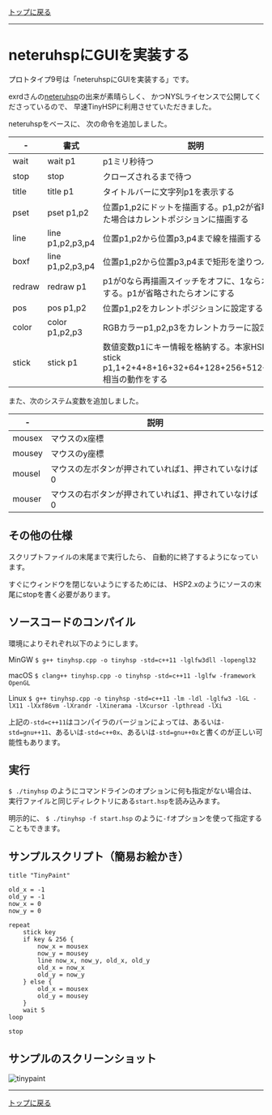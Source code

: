 [トップに戻る](https://github.com/dolphilia/tinyhsp)

---

# neteruhspにGUIを実装する

プロトタイプ9号は「neteruhspにGUIを実装する」です。

exrdさんの[neteruhsp](https://github.com/exrd/neteruhsp)の出来が素晴らしく、
かつNYSLライセンスで公開してくださっているので、
早速TinyHSPに利用させていただきました。

neteruhspをベースに、
次の命令を追加しました。

|-|書式|説明|
|---|---|---|
|wait|wait p1| p1ミリ秒待つ|
|stop|stop|クローズされるまで待つ|
|title|title p1|タイトルバーに文字列p1を表示する|
|pset|pset p1,p2|位置p1,p2にドットを描画する。p1,p2が省略された場合はカレントポジションに描画する|
|line|line p1,p2,p3,p4|位置p1,p2から位置p3,p4まで線を描画する|
|boxf|line p1,p2,p3,p4|位置p1,p2から位置p3,p4まで矩形を塗りつぶす|
|redraw|redraw p1|p1が0なら再描画スイッチをオフに、1ならオンにする。p1が省略されたらオンにする|
|pos|pos p1,p2|位置p1,p2をカレントポジションに設定する|
|color|color p1,p2,p3|RGBカラーp1,p2,p3をカレントカラーに設定する|
|stick|stick p1|数値変数p1にキー情報を格納する。本家HSPの stick p1,1+2+4+8+16+32+64+128+256+512+1024 相当の動作をする|

また、次のシステム変数を追加しました。

|-|説明|
|---|---|
|mousex|マウスのx座標|
|mousey|マウスのy座標|
|mousel|マウスの左ボタンが押されていれば1、押されていなけば0|
|mouser|マウスの右ボタンが押されていれば1、押されていなけば0|

## その他の仕様

スクリプトファイルの末尾まで実行したら、
自動的に終了するようになっています。

すぐにウィンドウを閉じないようにするためには、
HSP2.xのようにソースの末尾にstopを書く必要があります。

## ソースコードのコンパイル

環境によりそれぞれ以下のようにします。

MinGW
`$ g++ tinyhsp.cpp -o tinyhsp -std=c++11 -lglfw3dll -lopengl32`

macOS
`$ clang++ tinyhsp.cpp -o tinyhsp -std=c++11 -lglfw -framework OpenGL`

Linux
`$ g++ tinyhsp.cpp -o tinyhsp -std=c++11 -lm -ldl -lglfw3 -lGL -lX11 -lXxf86vm -lXrandr -lXinerama -lXcursor -lpthread -lXi`

上記の`-std=c++11`はコンパイラのバージョンによっては、あるいは`-std=gnu++11`、あるいは`-std=c++0x`、あるいは`-std=gnu++0x`と書くのが正しい可能性もあります。

## 実行

`$ ./tinyhsp`
のようにコマンドラインのオプションに何も指定がない場合は、
実行ファイルと同じディレクトリにある`start.hsp`を読み込みます。

明示的に、
`$ ./tinyhsp -f start.hsp`
のように`-f`オプションを使って指定することもできます。

## サンプルスクリプト（簡易お絵かき）

```
title "TinyPaint"

old_x = -1
old_y = -1
now_x = 0
now_y = 0

repeat
    stick key
    if key & 256 {
        now_x = mousex
        now_y = mousey
        line now_x, now_y, old_x, old_y
        old_x = now_x
        old_y = now_y
    } else {
        old_x = mousex
        old_y = mousey
    }
    wait 5
loop

stop
```

## サンプルのスクリーンショット
![tinypaint](https://cloud.githubusercontent.com/assets/13228693/22679200/833b9b1e-ed43-11e6-80c2-94f5711863de.png)

---

[トップに戻る](https://github.com/dolphilia/tinyhsp)